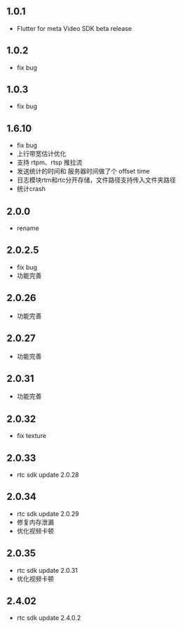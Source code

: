 ## 1.0.1

* Flutter for meta Video SDK beta release

## 1.0.2

* fix bug

## 1.0.3

* fix bug

## 1.6.10

* fix bug
* 上行带宽估计优化
* 支持 rtpm、rtsp 推拉流
* 发送统计的时间和 服务器时间做了个 offset time
* 日志模块rtm和rtc分开存储，文件路径支持传入文件夹路径
* 统计crash

## 2.0.0

* rename

## 2.0.2.5

* fix bug
* 功能完善

## 2.0.26

* 功能完善

## 2.0.27

* 功能完善

## 2.0.31

* 功能完善

## 2.0.32

* fix texture

## 2.0.33

* rtc sdk update 2.0.28

## 2.0.34

* rtc sdk update 2.0.29
* 修复内存泄漏
* 优化视频卡顿

## 2.0.35

* rtc sdk update 2.0.31
* 优化视频卡顿

## 2.4.02

* rtc sdk update 2.4.0.2